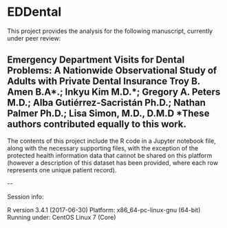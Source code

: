 # EDDental

This project provides the analysis for the following manuscript, currently under peer review:

Emergency Department Visits for Dental Problems: A Nationwide Observational Study of Adults with Private Dental Insurance
Troy B. Amen B.A*.; Inkyu Kim M.D.*; Gregory A. Peters M.D.; Alba Gutiérrez-Sacristán Ph.D.; Nathan Palmer Ph.D.; Lisa Simon, M.D., D.M.D
*These authors contributed equally to this work.
--

The contents of this project include the R code in a Jupyter notebook file, along with the necessary supporting files, with the exception of the protected health information data that cannot be shared on this platform (however a description of this dataset has been provided, where each row represents one unique patient record).

--

Session info:

R version 3.4.1 (2017-06-30)
Platform: x86_64-pc-linux-gnu (64-bit)
Running under: CentOS Linux 7 (Core)
